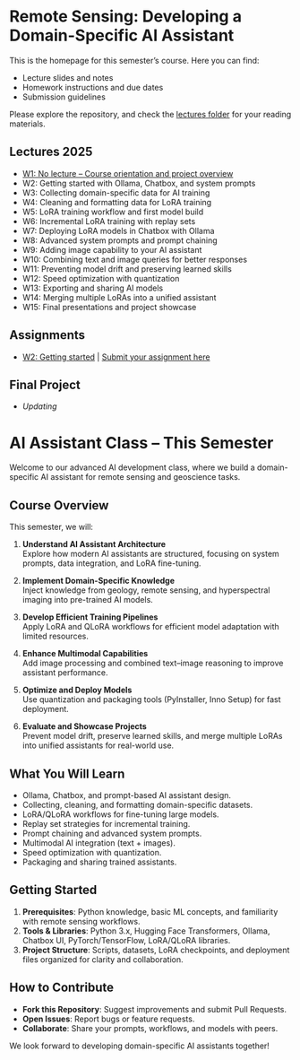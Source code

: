 # Remote Sensing: Developing a Domain-Specific AI Assistant

This is the homepage for this semester’s course. Here you can find:
- Lecture slides and notes
- Homework instructions and due dates
- Submission guidelines

Please explore the repository, and check the [lectures folder](2025_AI_Lectures) for your reading materials.

## Lectures 2025

- [W1: No lecture – Course orientation and project overview](2025_AI_Lectures/Continual_Learning_AI_Assistant.pptx)
- W2: Getting started with Ollama, Chatbox, and system prompts
- W3: Collecting domain-specific data for AI training
- W4: Cleaning and formatting data for LoRA training
- W5: LoRA training workflow and first model build
- W6: Incremental LoRA training with replay sets
- W7: Deploying LoRA models in Chatbox with Ollama
- W8: Advanced system prompts and prompt chaining
- W9: Adding image capability to your AI assistant
- W10: Combining text and image queries for better responses
- W11: Preventing model drift and preserving learned skills
- W12: Speed optimization with quantization
- W13: Exporting and sharing AI models
- W14: Merging multiple LoRAs into a unified assistant
- W15: Final presentations and project showcase

## Assignments
- [W2: Getting started](2025_AI_Lectures/Assignment/Week2.md) | [Submit your assignment here](https://classroom.github.com/a/1cYi8Xds)

## Final Project
- _Updating_

# AI Assistant Class – This Semester

Welcome to our advanced AI development class, where we build a domain-specific AI assistant for remote sensing and geoscience tasks.

## Course Overview
This semester, we will:
1. **Understand AI Assistant Architecture**  
   Explore how modern AI assistants are structured, focusing on system prompts, data integration, and LoRA fine-tuning.

2. **Implement Domain-Specific Knowledge**  
   Inject knowledge from geology, remote sensing, and hyperspectral imaging into pre-trained AI models.

3. **Develop Efficient Training Pipelines**  
   Apply LoRA and QLoRA workflows for efficient model adaptation with limited resources.

4. **Enhance Multimodal Capabilities**  
   Add image processing and combined text–image reasoning to improve assistant performance.

5. **Optimize and Deploy Models**  
   Use quantization and packaging tools (PyInstaller, Inno Setup) for fast deployment.

6. **Evaluate and Showcase Projects**  
   Prevent model drift, preserve learned skills, and merge multiple LoRAs into unified assistants for real-world use.

## What You Will Learn
- Ollama, Chatbox, and prompt-based AI assistant design.
- Collecting, cleaning, and formatting domain-specific datasets.
- LoRA/QLoRA workflows for fine-tuning large models.
- Replay set strategies for incremental training.
- Prompt chaining and advanced system prompts.
- Multimodal AI integration (text + images).
- Speed optimization with quantization.
- Packaging and sharing trained assistants.

## Getting Started
1. **Prerequisites**: Python knowledge, basic ML concepts, and familiarity with remote sensing workflows.
2. **Tools & Libraries**: Python 3.x, Hugging Face Transformers, Ollama, Chatbox UI, PyTorch/TensorFlow, LoRA/QLoRA libraries.
3. **Project Structure**: Scripts, datasets, LoRA checkpoints, and deployment files organized for clarity and collaboration.

## How to Contribute
- **Fork this Repository**: Suggest improvements and submit Pull Requests.
- **Open Issues**: Report bugs or feature requests.
- **Collaborate**: Share your prompts, workflows, and models with peers.

We look forward to developing domain-specific AI assistants together!
